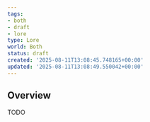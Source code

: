```yaml
---
tags:
- both
- draft
- lore
type: Lore
world: Both
status: draft
created: '2025-08-11T13:08:45.748165+00:00'
updated: '2025-08-11T13:08:49.550042+00:00'
---
```



## Overview

TODO
